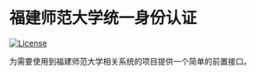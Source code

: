 # 福建师范大学统一身份认证

[![License](https://img.shields.io/badge/license-MIT-green.svg)](https://opensource.org/licenses/MIT)

为需要使用到福建师范大学相关系统的项目提供一个简单的前置接口。
